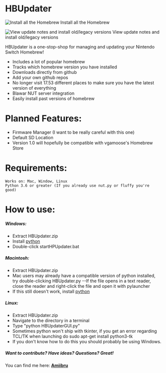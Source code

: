 # HBUpdater

![Install all the Homebrew](https://i.imgur.com/0wta2kd.png)
Install all the Homebrew

![View update notes and install old/legacy versions](https://i.imgur.com/pXgkElL.png)
View update notes and install old/legacy versions


HBUpdater is a one-stop-shop for managing and updating your Nintendo Switch Homebrew!

  - Includes a lot of popular homebrew
  - Tracks which homebrew version you have installed
  - Downloads directly from github
  - Add your own github repos 
  - No longer visit 17.53 different places to make sure you have the latest version of everything
  - Blawar NUT server integration
  - Easily install past versions of homebrew

# Planned Features:
  - Firmware Manager (I want to be really careful with this one)
  - Default SD Location
  - Version 1.0 will hopefully be compatible with vgamoose's Homebrew Store

# Requirements:
    Works on: Mac, Window, Linux
    Python 3.6 or greater (If you already use nut.py or fluffy you're good)

# How to use:
##### Windows:
- Extract HBUpdater.zip
- Install [python](https://www.python.org/downloads/release/python-373/)
- Double-click startHPUpdater.bat

##### Macintosh:
- Extract HBUpdater.zip
- Mac users may already have a compatible version of python installed, try double-clicking HBUpdater.py
--If the file opens in a text reader, close the reader and right-click the file and open it with pylauncher
- If this still doesn't work, install [python](https://www.python.org/downloads/release/python-373/)

##### Linux:
- Extract HBUpdater.zip
- Navigate to the directory in a terminal
- Type "python HBUpdaterGUI.py"
- Sometimes python won't ship with tkinter, if you get an error regarding TCL/TK when launching do sudo apt-get install python3-tk
- If you don't know how to do this you should probably be using Windows.

##### Want to contribute? Have ideas? Questions? Great!
You can find me here: 
**[Amiibru](https://discord.gg/cXtmY9M)**

